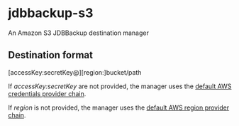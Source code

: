 # jdbbackup-s3
An Amazon S3 JDBBackup destination manager

## Destination format
\[accessKey:secretKey@\]\[region:\]bucket/path

If *accessKey:secretKey* are not provided, the manager uses the [default AWS credentials provider chain](https://docs.aws.amazon.com/AWSJavaSDK/latest/javadoc/com/amazonaws/auth/DefaultAWSCredentialsProviderChain.html).

If *region* is not provided, the manager uses the [default AWS region provider chain](https://sdk.amazonaws.com/java/api/latest/software/amazon/awssdk/regions/providers/DefaultAwsRegionProviderChain.html).

